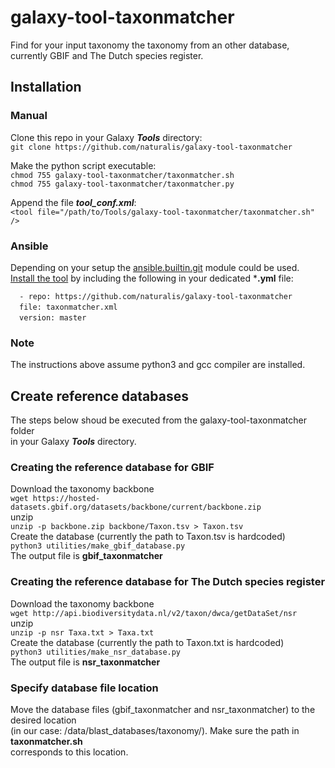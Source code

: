 # galaxy-tool-taxonmatcher
Find for your input taxonomy the taxonomy from an other database, currently GBIF and The Dutch species register.  

## Installation
### Manual
Clone this repo in your Galaxy ***Tools*** directory:  
`git clone https://github.com/naturalis/galaxy-tool-taxonmatcher`  

Make the python script executable:  
`chmod 755 galaxy-tool-taxonmatcher/taxonmatcher.sh`  
`chmod 755 galaxy-tool-taxonmatcher/taxonmatcher.py` 

Append the file ***tool_conf.xml***:    
`<tool file="/path/to/Tools/galaxy-tool-taxonmatcher/taxonmatcher.sh" />`  

### Ansible
Depending on your setup the [ansible.builtin.git](https://docs.ansible.com/ansible/latest/collections/ansible/builtin/git_module.html) module could be used.  
[Install the tool](https://docs.ansible.com/ansible/latest/collections/ansible/builtin/git_module.html#examples) 
by including the following in your dedicated ***.yml** file:  

`  - repo: https://github.com/naturalis/galaxy-tool-taxonmatcher`  
&ensp;&ensp;`file: taxonmatcher.xml`  
&ensp;&ensp;`version: master`  

### Note
The instructions above assume python3 and gcc compiler are installed.  

## Create reference databases  
The steps below shoud be executed from the galaxy-tool-taxonmatcher folder  
in your Galaxy ***Tools*** directory.  

### Creating the reference database for GBIF
Download the taxonomy backbone  
`wget https://hosted-datasets.gbif.org/datasets/backbone/current/backbone.zip`  
unzip  
`unzip -p backbone.zip backbone/Taxon.tsv > Taxon.tsv`  
Create the database (currently the path to Taxon.tsv is hardcoded)  
`python3 utilities/make_gbif_database.py`  
The output file is **gbif_taxonmatcher**  

### Creating the reference database for The Dutch species register  
Download the taxonomy backbone  
`wget http://api.biodiversitydata.nl/v2/taxon/dwca/getDataSet/nsr`  
unzip  
`unzip -p nsr Taxa.txt > Taxa.txt`  
Create the database (currently the path to Taxon.txt is hardcoded)  
`python3 utilities/make_nsr_database.py`  
The output file is **nsr_taxonmatcher**  

### Specify database file location  
Move the database files (gbif_taxonmatcher and nsr_taxonmatcher) to the desired location  
(in our case: /data/blast_databases/taxonomy/). Make sure the path in **taxonmatcher.sh**  
corresponds to this location.  
